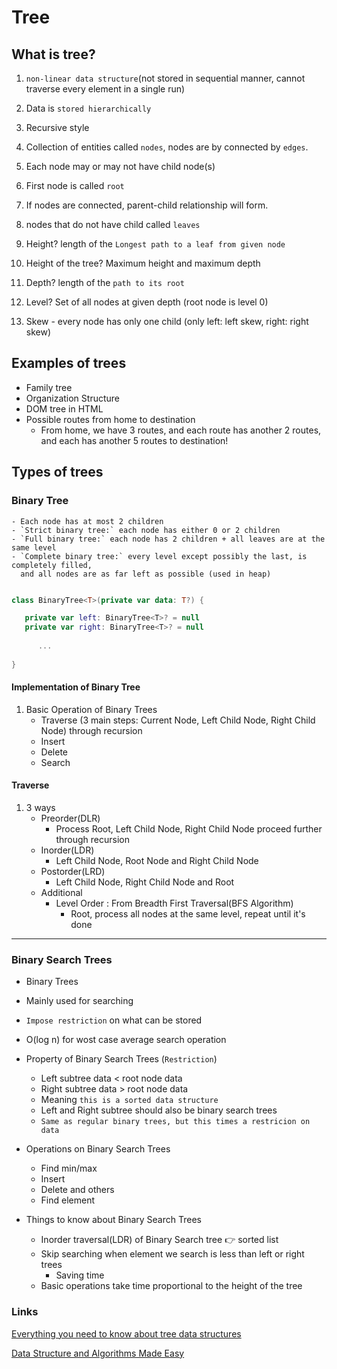 # Tree

## What is tree?
1. `non-linear data structure`(not stored in sequential manner, cannot traverse every element in a single run)
2. Data is `stored hierarchically`
3. Recursive style


4. Collection of entities called `nodes`, nodes are by connected by `edges`.
5. Each node may or may not have child node(s)
6. First node is called `root`
   

7. If nodes are connected, parent-child relationship will form.
8. nodes that do not have child called `leaves`
9. Height? length of the `Longest path to a leaf from given node`
   

10. Height of the tree? Maximum height and maximum depth
11. Depth? length of the `path to its root`
12. Level? Set of all nodes at given depth (root node is level 0)
    

13. Skew - every node has only one child (only left: left skew, right: right skew)




## Examples of trees
- Family tree
- Organization Structure
- DOM tree in HTML  
- Possible routes from home to destination
    - From home, we have 3 routes, and each route has another 2 routes, and each has another 5 routes to destination!


## Types of trees

### Binary Tree
    - Each node has at most 2 children
    - `Strict binary tree:` each node has either 0 or 2 children
    - `Full binary tree:` each node has 2 children + all leaves are at the same level
    - `Complete binary tree:` every level except possibly the last, is completely filled, 
      and all nodes are as far left as possible (used in heap)
```kotlin

class BinaryTree<T>(private var data: T?) {

   private var left: BinaryTree<T>? = null
   private var right: BinaryTree<T>? = null
   
      ...
   
}
```      



#### Implementation of Binary Tree

1. Basic Operation of Binary Trees
   - Traverse (3 main steps: Current Node, Left Child Node, Right Child Node) through recursion
   - Insert
   - Delete
   - Search
   
#### Traverse
1. 3 ways
   - Preorder(DLR)
     - Process Root, Left Child Node, Right Child Node proceed further through recursion
   - Inorder(LDR)
     - Left Child Node, Root Node and Right Child Node
   - Postorder(LRD)
      - Left Child Node, Right Child Node and Root
   - Additional 
      - Level Order : From Breadth First Traversal(BFS Algorithm)
         - Root, process all nodes at the same level, repeat until it's done
   


---

### Binary Search Trees

- Binary Trees
- Mainly used for searching
- `Impose restriction` on what can be stored
- O(log n) for wost case average search operation


- Property of Binary Search Trees (`Restriction`)
    - Left subtree data < root node data
    - Right subtree data > root node data
    - Meaning `this is a sorted data structure`
    - Left and Right subtree should also be binary search trees
    - `Same as regular binary trees, but this times a restricion on data`
    

- Operations on Binary Search Trees
    - Find min/max
    - Insert
    - Delete and others
    - Find element


- Things to know about Binary Search Trees
    - Inorder traversal(LDR) of Binary Search tree :point_right: sorted list
    - Skip searching when element we search is less than left or right trees
        - Saving time
    - Basic operations take time proportional to the height of the tree




### Links
[Everything you need to know about tree data structures](https://www.freecodecamp.org/news/all-you-need-to-know-about-tree-data-structures-bceacb85490c/)

[Data Structure and Algorithms Made Easy](https://www.google.com/search?q=data+structures+and+algorithms+made+easy)